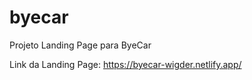 # byecar
Projeto Landing Page para ByeCar

Link da Landing Page: https://byecar-wigder.netlify.app/
